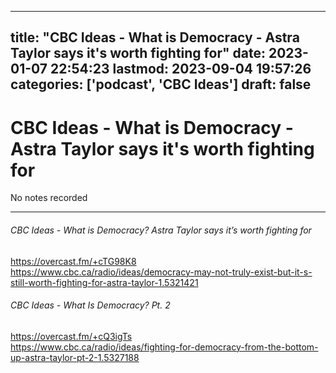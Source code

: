 
---
title: "CBC Ideas - What is Democracy - Astra Taylor says it's worth fighting for"
date: 2023-01-07 22:54:23
lastmod: 2023-09-04 19:57:26
categories: ['podcast', 'CBC Ideas']
draft: false
---


# CBC Ideas - What is Democracy - Astra Taylor says it's worth fighting for

No notes recorded

- - -

###### CBC Ideas - What is Democracy? Astra Taylor says it’s worth fighting for
https://overcast.fm/+cTG98K8  
https://www.cbc.ca/radio/ideas/democracy-may-not-truly-exist-but-it-s-still-worth-fighting-for-astra-taylor-1.5321421

###### CBC Ideas - What Is Democracy? Pt. 2
https://overcast.fm/+cQ3igTs  
https://www.cbc.ca/radio/ideas/fighting-for-democracy-from-the-bottom-up-astra-taylor-pt-2-1.5327188

<!-- #public #podcast #CBC Ideas# -->

<!-- {BearID:3DD6468C-4B96-4D68-A03E-67401C030CFB-28016-00002D97C814523C} -->
